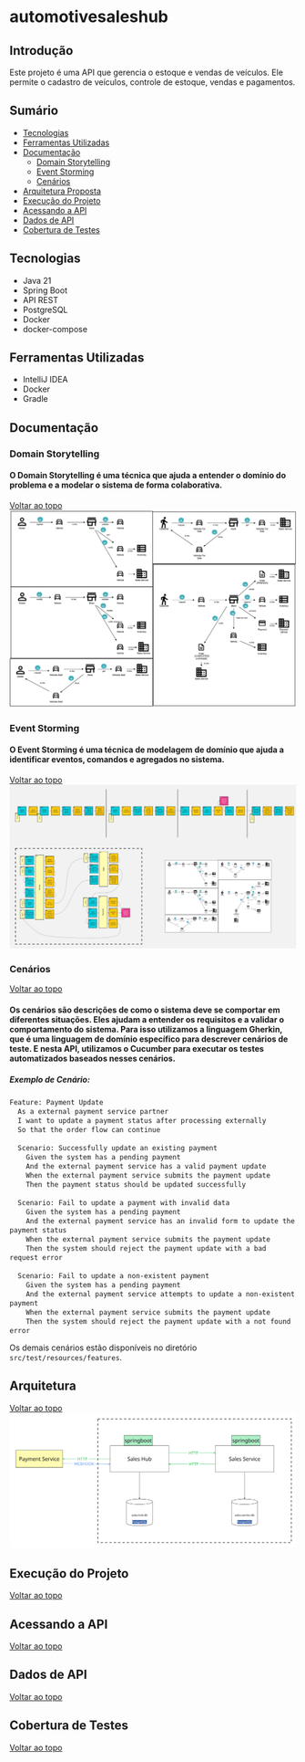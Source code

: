 # automotivesaleshub

## Introdução

Este projeto é uma API que gerencia o estoque e vendas de veículos. Ele permite o cadastro de veículos, controle de
estoque, vendas e pagamentos.

## Sumário

* [Tecnologias](#tecnologias)
* [Ferramentas Utilizadas](#ferramentas-utilizadas)
* [Documentação](#documentação)
    * [Domain Storytelling](#domain-storytelling)
    * [Event Storming](#event-storming)
    * [Cenários](#cenários)
* [Arquitetura Proposta](#arquitetura-proposta)
* [Execução do Projeto](#execução-do-projeto)
* [Acessando a API](#acessando-a-api)
* [Dados de API](#dados-de-api)
* [Cobertura de Testes](#cobertura-de-testes)

## Tecnologias

- Java 21
- Spring Boot
- API REST
- PostgreSQL
- Docker
- docker-compose

## Ferramentas Utilizadas

- IntelliJ IDEA
- Docker
- Gradle

## Documentação

### Domain Storytelling

#### O Domain Storytelling é uma técnica que ajuda a entender o domínio do problema e a modelar o sistema de forma colaborativa.

[Voltar ao topo](#automotivesaleshub)
![Domain Storytelling](src/docs/domain-storytelling-v0.png)

### Event Storming

#### O Event Storming é uma técnica de modelagem de domínio que ajuda a identificar eventos, comandos e agregados no sistema.

[Voltar ao topo](#automotivesaleshub)
![Event Storming](src/docs/event-storming-v0.jpg)

### Cenários

[Voltar ao topo](#automotivesaleshub)

#### Os cenários são descrições de como o sistema deve se comportar em diferentes situações. Eles ajudam a entender os requisitos e a validar o comportamento do sistema. Para isso utilizamos a linguagem Gherkin, que é uma linguagem de domínio específico para descrever cenários de teste. E nesta API, utilizamos o Cucumber para executar os testes automatizados baseados nesses cenários.

##### Exemplo de Cenário:

```gherkin
Feature: Payment Update
  As a external payment service partner
  I want to update a payment status after processing externally
  So that the order flow can continue

  Scenario: Successfully update an existing payment
    Given the system has a pending payment
    And the external payment service has a valid payment update
    When the external payment service submits the payment update
    Then the payment status should be updated successfully

  Scenario: Fail to update a payment with invalid data
    Given the system has a pending payment
    And the external payment service has an invalid form to update the payment status
    When the external payment service submits the payment update
    Then the system should reject the payment update with a bad request error

  Scenario: Fail to update a non-existent payment
    Given the system has a pending payment
    And the external payment service attempts to update a non-existent payment
    When the external payment service submits the payment update
    Then the system should reject the payment update with a not found error
```

Os demais cenários estão disponíveis no diretório `src/test/resources/features`.

## Arquitetura

[Voltar ao topo](#automotivesaleshub)
![Arquitetura](src/docs/arquitetura-v0.jpg)

## Execução do Projeto

[Voltar ao topo](#automotivesaleshub)

## Acessando a API

[Voltar ao topo](#automotivesaleshub)

## Dados de API

[Voltar ao topo](#automotivesaleshub)

## Cobertura de Testes

[Voltar ao topo](#automotivesaleshub)
